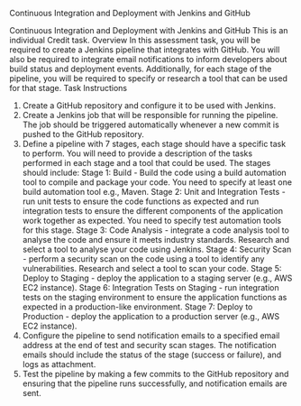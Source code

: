 Continuous Integration and Deployment with Jenkins and GitHub


Continuous Integration and Deployment
with Jenkins and GitHub
This is an individual Credit task.
Overview
In this assessment task, you will be required to create a Jenkins pipeline that integrates with
GitHub. You will also be required to integrate email notifications to inform developers about
build status and deployment events. Additionally, for each stage of the pipeline, you will be
required to specify or research a tool that can be used for that stage.
Task Instructions
1. Create a GitHub repository and configure it to be used with Jenkins.
2. Create a Jenkins job that will be responsible for running the pipeline. The job should
be triggered automatically whenever a new commit is pushed to the GitHub
repository.
3. Define a pipeline with 7 stages, each stage should have a specific task to perform. You
will need to provide a description of the tasks performed in each stage and a tool that
could be used. The stages should include:
Stage 1: Build - Build the code using a build automation tool to compile and package
your code. You need to specify at least one build automation tool e.g., Maven.
Stage 2: Unit and Integration Tests - run unit tests to ensure the code functions as
expected and run integration tests to ensure the different components of the
application work together as expected. You need to specify test automation tools for
this stage.
Stage 3: Code Analysis - integrate a code analysis tool to analyse the code and ensure
it meets industry standards. Research and select a tool to analyse your code using
Jenkins.
Stage 4: Security Scan - perform a security scan on the code using a tool to identify
any vulnerabilities. Research and select a tool to scan your code.
Stage 5: Deploy to Staging - deploy the application to a staging server (e.g., AWS EC2
instance).
Stage 6: Integration Tests on Staging - run integration tests on the staging
environment to ensure the application functions as expected in a production-like
environment.
Stage 7: Deploy to Production - deploy the application to a production server (e.g.,
AWS EC2 instance).
4. Configure the pipeline to send notification emails to a specified email address at the
end of test and security scan stages. The notification emails should include the status
of the stage (success or failure), and logs as attachment.
5. Test the pipeline by making a few commits to the GitHub repository and ensuring that
the pipeline runs successfully, and notification emails are sent.

